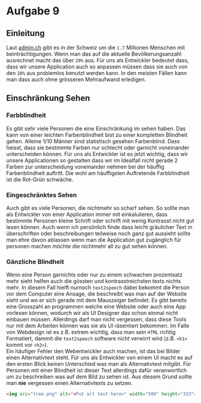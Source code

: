 # Aufgabe 9

## Einleitung
Laut [admin.ch](https://www.bfs.admin.ch/bfs/de/home/statistiken/wirtschaftliche-soziale-situation-bevoelkerung/gleichstellung-menschen-behinderungen/behinderungen.html) gibt es in der Schweiz um die `1.7` Millionen Menschen mit beinträchtigungen. Wenn man das auf die aktuelle Bevölkerungsanzahl ausrechnet macht das über `20%` aus. Für uns als Entwickler bedeutet dass, dass wir unsere Application auch so anpassen müssen dass sie auch von den `20%` aus problemlos benutzt werden kann. In den meisten Fällen kann man dass auch ohne grösseren Mehraufwand erledigen.


## Einschränkung Sehen

### Farbblindheit
Es gibt sehr viele Personen die eine Einschränkung im sehen haben. Das kann von einer leichten Farbenblindheit bist zu einer kompletten Blindheit gehen. Alleine 1/10 Männer sind statistisch gesehen Farbenblind. Dass heisst, dass sie bestimmte Farben nur schlecht oder garnicht voneinander unterscheiden können. Für uns als Entwickler ist es jetzt wichtig, dass wir unsere Applicationen so gestalten dass wir im Idealfall nicht gerade 2 Farben zur unterscheidung voneinander nehmen bei der häuffig Farbenblindheit auftritt. Die wohl am häuffigsten Auftretende Farbblindheit ist die Rot-Grün schwäche. 

### Eingeschränktes Sehen
Auch gibt es viele Personen, die nichtmehr so scharf sehen. So sollte man als Entwickler von einer Application immer mit einkalulieren, dass bestimmte Personen kleine Schrift oder schrift mit wenig Kontrasst nicht gut lesen können. Auch wenn ich persönlich finde dass leicht gräulicher Text in überschriften oder beschreibungen teilweise noch ganz gut aussieht sollte man ehre davon ablassen wenn man die Application gut zugänglich für personen machen möchte die nichtmehr all zu gut sehen können. 

### Gänzliche Blindheit
Wenn eine Person garnichts oder nur zu einem schwachen prozentsatz mehr sieht helfen auch die gössten und kontrasstreichsten texts nichts mehr. In diesem Fall hielft nurnoch `text2speech` dabei bekommt die Person vor dem Computer eine Ansage, die beschreibt was man auf der Website sieht und wo er sich gerade mit dem Mauszeiger befindet. Es gibt bereits eine Grosszahl an programmen welche eine Website oder auch eine App vorlesen können, wodurch wir als UI Designer das schon einmal nicht einbauen müssen. Allerdings darf man nicht vergessen, dass diese Tools nur mit dem Arbeiten können was sie als UI räsentiert bekommen. Im Falle von Webdesign ist es z.B. extrem wichtig, dass man sein `HTML` richtig Formatiert, dammit die `text2speech` software nicht verwirrt wird (z.B. `<h1>` kommt vor `<h2>`). <br/>
Ein häufiger Fehler den Webentwickler auch machen, ist das bei Bilder einen Alternativtext steht. Für uns als Entwickler von einem UI macht es auf den ersten Blick keinen Unterschied was man als Alternativtext mitgibt. Für Personen mit einer Blindheit ist dieser Text allerdings dafür veranwortlich um zu beschreiben was auf dem Bild zu sehen ist. Aus diesem Grund sollte man **nie** vergessen einen Alternativtexts zu setzen.
```html
<img src="tree.png" alt="<Put alt text here>" width="500" height="333">
``` 
